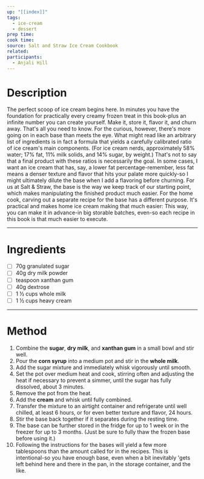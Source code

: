 ```yaml
---
up: "[[index]]"
tags:
  - ice-cream
  - dessert
prep time: 
cook time: 
source: Salt and Straw Ice Cream Cookbook
related: 
participants:
  - Anjali Hill
---
```

# Description
The perfect scoop of ice cream begins here. In minutes you have the foundation for practically every creamy frozen treat in this book-plus an infinite number you can create yourself. Make it, store it, flavor it, and churn away. That's all you need to know. For the curious, however, there's more going on in each base than meets the eye. What might read like an arbitrary list of ingredients is in fact a formula that yields a carefully calibrated ratio of ice cream's main components. (For ice cream nerds, approximately 58% water; 17% fat, 11% milk solids, and 14% sugar, by weight.) That's not to say that a final product with these ratios is necessarily the goal. In some cases, I want an ice cream that has, say, a lower fat percentage-remember, less fat means a denser texture and flavor that hits your palate more quickly-so I might ultimately dilute the base when I add a flavoring before churning. For us at Salt & Straw, the base is the way we keep track of our starting point, which makes manipulating the finished product much easier. For the home cook, carving out a separate recipe for the base has a different purpose. It's practical and makes home ice cream making that much easier: This way, you can make it in advance-in big storable batches, even-so each recipe in this book is that much easier to execute.

---

# Ingredients
- [ ] 70g granulated sugar
- [ ] 40g dry milk powder
- [ ] teaspoon xanthan gum
- [ ] 40g dextrose 
- [ ] 1 ½ cups whole milk
- [ ] 1 ½ cups heavy cream

---

# Method
1. Combine the **sugar**, **dry milk**, and **xanthan gum** in a small bowl and stir well.
2. Pour the **corn syrup** into a medium pot and stir in the **whole milk**.
3. Add the sugar mixture and immediately whisk vigorously until smooth.
4. Set the pot over medium heat and cook, stirring often and adjusting the heat if necessary to prevent a simmer, until the sugar has fully dissolved, about 3 minutes.
5. Remove the pot from the heat.
6. Add the **cream** and whisk until fully combined.
7. Transfer the mixture to an airtight container and refrigerate until well chilled, at least 6 hours, or for even better texture and flavor, 24 hours.
8. Stir the base back together if it separates during the resting time.
9. The base can be further stored in the fridge for up to 1 week or in the freezer for up to 3 months. (Just be sure to fully thaw the frozen base before using it.)
10. Following the instructions for the bases will yield a few more tablespoons than the amount called for in the recipes. This is intentional-so you have enough base, even when a bit inevitably 'gets left behind here and there in the pan, in the storage container, and the like.